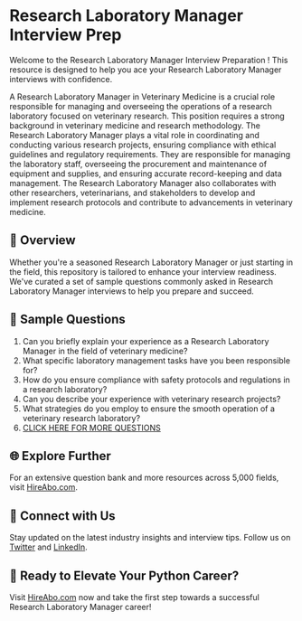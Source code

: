 # Research Laboratory Manager Interview Prep

Welcome to the Research Laboratory Manager Interview Preparation ! This resource is designed to help you ace your Research Laboratory Manager interviews with confidence.

A Research Laboratory Manager in Veterinary Medicine is a crucial role responsible for managing and overseeing the operations of a research laboratory focused on veterinary research. This position requires a strong background in veterinary medicine and research methodology. The Research Laboratory Manager plays a vital role in coordinating and conducting various research projects, ensuring compliance with ethical guidelines and regulatory requirements. They are responsible for managing the laboratory staff, overseeing the procurement and maintenance of equipment and supplies, and ensuring accurate record-keeping and data management. The Research Laboratory Manager also collaborates with other researchers, veterinarians, and stakeholders to develop and implement research protocols and contribute to advancements in veterinary medicine.

## 🚀 Overview

Whether you're a seasoned Research Laboratory Manager or just starting in the field, this repository is tailored to enhance your interview readiness. We've curated a set of sample questions commonly asked in Research Laboratory Manager interviews to help you prepare and succeed.

## 📝 Sample Questions

1. Can you briefly explain your experience as a Research Laboratory Manager in the field of veterinary medicine?
2. What specific laboratory management tasks have you been responsible for?
3. How do you ensure compliance with safety protocols and regulations in a research laboratory?
4. Can you describe your experience with veterinary research projects?
5. What strategies do you employ to ensure the smooth operation of a veterinary research laboratory?
6. [CLICK HERE FOR MORE QUESTIONS](https://hireabo.com/job/24_2_8/Research%20Laboratory%20Manager)

## 🌐 Explore Further

For an extensive question bank and more resources across 5,000 fields, visit [HireAbo.com](https://www.hireabo.com).

## 📱 Connect with Us

Stay updated on the latest industry insights and interview tips. Follow us on [Twitter](https://twitter.com/hireabo) and [LinkedIn](https://www.linkedin.com/in/hire-abo-3609972a8/).

## 🚀 Ready to Elevate Your Python Career?

Visit [HireAbo.com](https://www.hireabo.com) now and take the first step towards a successful Research Laboratory Manager career!
